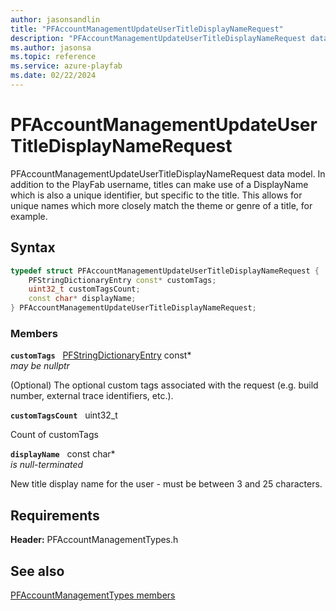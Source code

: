 ```yaml
---
author: jasonsandlin
title: "PFAccountManagementUpdateUserTitleDisplayNameRequest"
description: "PFAccountManagementUpdateUserTitleDisplayNameRequest data model. In addition to the PlayFab username, titles can make use of a DisplayName which is also a unique identifier, but specific to the title. This allows for unique names which more closely match the theme or genre of a title, for example."
ms.author: jasonsa
ms.topic: reference
ms.service: azure-playfab
ms.date: 02/22/2024
---
```


# PFAccountManagementUpdateUserTitleDisplayNameRequest  

PFAccountManagementUpdateUserTitleDisplayNameRequest data model. In addition to the PlayFab username, titles can make use of a DisplayName which is also a unique identifier, but specific to the title. This allows for unique names which more closely match the theme or genre of a title, for example.  

## Syntax  
  
```cpp
typedef struct PFAccountManagementUpdateUserTitleDisplayNameRequest {  
    PFStringDictionaryEntry const* customTags;  
    uint32_t customTagsCount;  
    const char* displayName;  
} PFAccountManagementUpdateUserTitleDisplayNameRequest;  
```
  
### Members  
  
**`customTags`** &nbsp; [PFStringDictionaryEntry](../../pftypes/structs/pfstringdictionaryentry.md) const*  
*may be nullptr*  
  
(Optional) The optional custom tags associated with the request (e.g. build number, external trace identifiers, etc.).
  
**`customTagsCount`** &nbsp; uint32_t  
  
Count of customTags
  
**`displayName`** &nbsp; const char*  
*is null-terminated*  
  
New title display name for the user - must be between 3 and 25 characters.
  
  
## Requirements  
  
**Header:** PFAccountManagementTypes.h
  
## See also  
[PFAccountManagementTypes members](../pfaccountmanagementtypes_members.md)  

  
  
